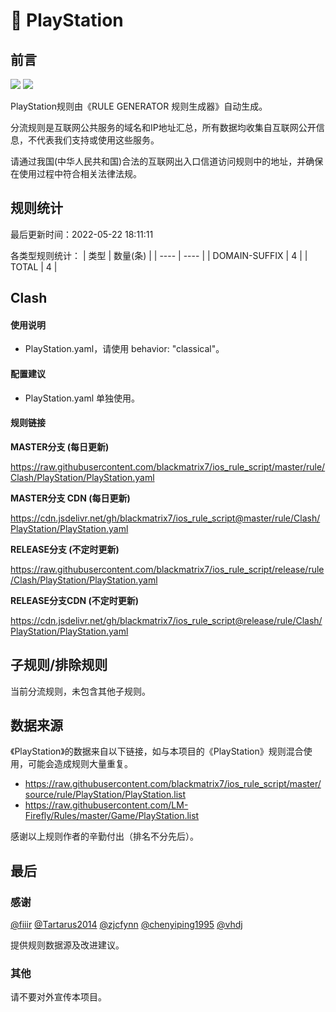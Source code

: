 # 🧸 PlayStation

## 前言

![](https://shields.io/badge/-移除重复规则-ff69b4) ![](https://shields.io/badge/-IP--CIDR(6)合并-blueviolet) 

PlayStation规则由《RULE GENERATOR 规则生成器》自动生成。

分流规则是互联网公共服务的域名和IP地址汇总，所有数据均收集自互联网公开信息，不代表我们支持或使用这些服务。

请通过我国(中华人民共和国)合法的互联网出入口信道访问规则中的地址，并确保在使用过程中符合相关法律法规。

## 规则统计

最后更新时间：2022-05-22 18:11:11

各类型规则统计：
| 类型 | 数量(条)  | 
| ---- | ----  |
| DOMAIN-SUFFIX | 4  | 
| TOTAL | 4  | 


## Clash 

#### 使用说明
- PlayStation.yaml，请使用 behavior: "classical"。

#### 配置建议
- PlayStation.yaml 单独使用。

#### 规则链接
**MASTER分支 (每日更新)**

https://raw.githubusercontent.com/blackmatrix7/ios_rule_script/master/rule/Clash/PlayStation/PlayStation.yaml

**MASTER分支 CDN (每日更新)**

https://cdn.jsdelivr.net/gh/blackmatrix7/ios_rule_script@master/rule/Clash/PlayStation/PlayStation.yaml

**RELEASE分支 (不定时更新)**

https://raw.githubusercontent.com/blackmatrix7/ios_rule_script/release/rule/Clash/PlayStation/PlayStation.yaml

**RELEASE分支CDN (不定时更新)**

https://cdn.jsdelivr.net/gh/blackmatrix7/ios_rule_script@release/rule/Clash/PlayStation/PlayStation.yaml

## 子规则/排除规则


当前分流规则，未包含其他子规则。

## 数据来源

《PlayStation》的数据来自以下链接，如与本项目的《PlayStation》规则混合使用，可能会造成规则大量重复。

- https://raw.githubusercontent.com/blackmatrix7/ios_rule_script/master/source/rule/PlayStation/PlayStation.list
- https://raw.githubusercontent.com/LM-Firefly/Rules/master/Game/PlayStation.list


感谢以上规则作者的辛勤付出（排名不分先后）。

## 最后

### 感谢

[@fiiir](https://github.com/fiiir) [@Tartarus2014](https://github.com/Tartarus2014) [@zjcfynn](https://github.com/zjcfynn) [@chenyiping1995](https://github.com/chenyiping1995) [@vhdj](https://github.com/vhdj)

提供规则数据源及改进建议。

### 其他

请不要对外宣传本项目。